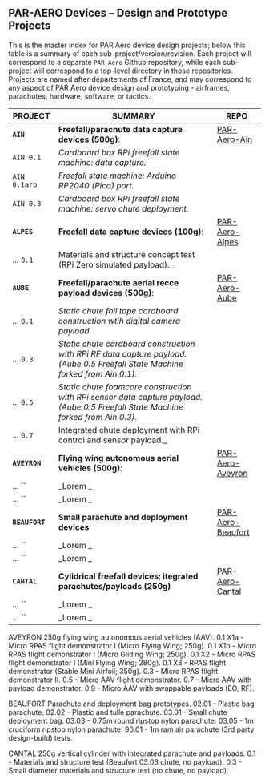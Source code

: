 ## PAR-AERO Devices – Design and Prototype Projects
 
This is the master index for PAR Aero device design projects; below this table is a summary of each sub-project/version/revision. Each project will correspond to a separate `PAR-Aero` Github repository, while each sub-project will correspond to a top-level directory in those repositories. Projects are named after départements of France, and may correspond to any aspect of PAR Aero device design and prototyping - airframes, parachutes, hardware, software, or tactics.
  
| PROJECT      | SUMMARY                                                         | REPO                                                                |
|--------------|-----------------------------------------------------------------|---------------------------------------------------------------------|
| **`AIN`**    | **Freefall/parachute data capture devices (500g)**:             | [PAR-Aero-Ain](https://github.com/cpknight/PAR-Aero-Ain)            |
| `AIN 0.1`    | _Cardboard box RPi freefall state machine: data capture._       |                                                                   
| `AIN 0.1arp` | _Freefall state machine: Arduino RP2040 (Pico) port._           |
| `AIN 0.3`    | _Cardboard box RPi freefall state machine: servo chute deployment._
| **`ALPES`**  | **Freefall data capture devices (100g)**:                       | [PAR-Aero-Alpes](https://github.com/cpknight/PAR-Aero-Alpes)        |
| ... `0.1` | Materials and structure concept test (RPi Zero simulated payload). _ |
| **`AUBE`**   | **Freefall/parachute aerial recce payload devices (500g)**:     | [PAR-Aero-Aube](https://github.com/cpknight/PAR-Aero-Aube)          |
| ... `0.1` | _Static chute foil tape cardboard construction wtih digital camera payload._ |
| ... `0.3` | _Static chute cardboard construction with RPi RF data capture payload. (Aube 0.5 Freefall State Machine forked from Ain 0.1)._ |
| ... `0.5` | _Static chute foamcore construction with RPi sensor data capture payload. (Aube 0.5 Freefall State Machine forked from Ain 0.3)._ |
| ... `0.7` | Integrated chute deployment with RPi control and sensor payload._ |
| **`AVEYRON`** | **Flying wing autonomous aerial vehicles (500g)**:            | [PAR-Aero-Aveyron](https://github.com/cpknight/PAR-Aero-Aveyron)    |
| ... `` | _Lorem _ |
| ... `` | _Lorem _ |
| **`BEAUFORT`** | **Small parachute and deployment devices**                    | [PAR-Aero-Beaufort](https://github.com/cpknight/PAR-Aero-Beaufort)  |
| ... `` | _Lorem _ |
| ... `` | _Lorem _ |
| **`CANTAL`** | **Cylidrical freefall devices; itegrated parachutes/payloads (250g)** | [PAR-Aero-Cantal](https://github.com/cpknight/PAR-Aero-Cantal) |
| ... `` | _Lorem _ |
| ... `` | _Lorem _ |

AVEYRON      		250g flying wing autonomous aerial vehicles (AAV).
	0.1 X1a     	- Micro RPAS flight demonstrator I (Micro Flying Wing; 250g).
	0.1 X1b     	- Micro RPAS flight demonstrator I (Micro Gliding Wing; 250g).
	0.1 X2      	- Micro RPAS flight demonstrator I (Mini Flying Wing; 280g).
	0.1 X3        - RPAS flight demonstrator (Stable Mini Airfoil; 350g).
	0.3         	- Micro RPAS flight demonstrator II.
	0.5         	- Micro AAV flight demonstrator.
	0.7         	- Micro AAV with payload demonstrator.
	0.9         	- Micro AAV with swappable payloads (EO, RF).
	
BEAUFORT      	Parachute and deployment bag prototypes.
	02.01       	- Plastic bag parachute. 
	02.02       	- Plastic and tulle parachute.
	03.01       	- Small chute deployment bag.
	03.03       	- 0.75m round ripstop nylon parachute.
	03.05       	- 1m cruciform ripstop nylon parachute.
	90.01       	- 1m ram air parachute (3rd party design-build) tests.

CANTAL      		250g vertical cylinder with integrated parachute and payloads.
	0.1         	- Materials and structure test (Beaufort 03.03 chute, no payload).
	0.3         	- Small diameter materials and structure test (no chute, no payload).


